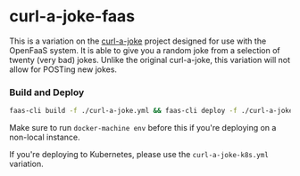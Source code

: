# curl-a-joke-faas
This is a variation on the [curl-a-joke](https://github.com/dvdmuckle/curl-a-joke) project designed for use with the OpenFaaS system. It is able to give you a random joke from a selection of twenty (very bad) jokes. Unlike the original curl-a-joke, this variation will not allow for POSTing new jokes.

### Build and Deploy
```bash
faas-cli build -f ./curl-a-joke.yml && faas-cli deploy -f ./curl-a-joke.yml
```

Make sure to run `docker-machine env` before this if you're deploying on a non-local instance. 

If you're deploying to Kubernetes, please use the `curl-a-joke-k8s.yml` variation.
